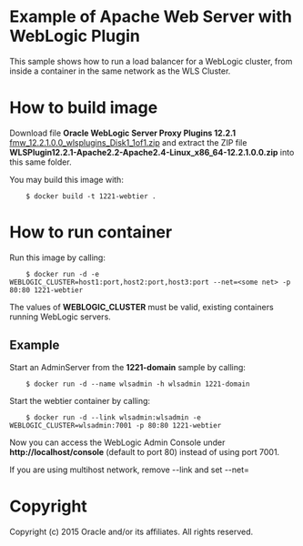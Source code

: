 Example of Apache Web Server with WebLogic Plugin
=====
This sample shows how to run a load balancer for a WebLogic cluster, from inside a container in the same network as the WLS Cluster.

# How to build image
Download file **Oracle WebLogic Server Proxy Plugins 12.2.1** [fmw_12.2.1.0.0_wlsplugins_Disk1_1of1.zip](http://www.oracle.com/technetwork/middleware/webtier/downloads/index-jsp-156711.html) and extract the ZIP file **WLSPlugin12.2.1-Apache2.2-Apache2.4-Linux_x86_64-12.2.1.0.0.zip** into this same folder.

You may build this image with:

        $ docker build -t 1221-webtier .

# How to run container
Run this image by calling:

        $ docker run -d -e WEBLOGIC_CLUSTER=host1:port,host2:port,host3:port --net=<some net> -p 80:80 1221-webtier

The values of **WEBLOGIC_CLUSTER** must be valid, existing containers running WebLogic servers.

## Example
Start an AdminServer from the **1221-domain** sample by calling:

        $ docker run -d --name wlsadmin -h wlsadmin 1221-domain

Start the webtier container by calling:

        $ docker run -d --link wlsadmin:wlsadmin -e WEBLOGIC_CLUSTER=wlsadmin:7001 -p 80:80 1221-webtier

Now you can access the WebLogic Admin Console under **http://localhost/console** (default to port 80) instead of using port 7001.

If you are using multihost network, remove --link and set --net=<your net>

# Copyright
Copyright (c) 2015 Oracle and/or its affiliates. All rights reserved.
